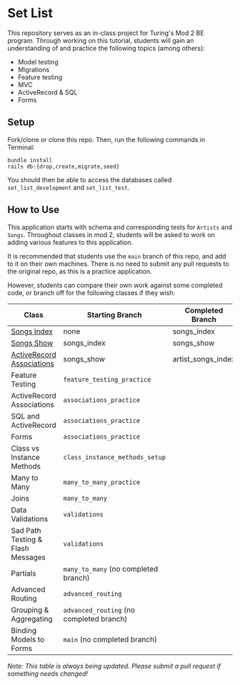 # Set List


This repository serves as an in-class project for Turing's Mod 2 BE program. Through working on this tutorial, students will gain an understanding of and practice the following topics (among others): 
* Model testing
* Migrations
* Feature testing
* MVC
* ActiveRecord & SQL
* Forms

## Setup

Fork/clone or clone this repo. Then, run the following commands in Terminal: 
```
bundle install
rails db:{drop,create,migrate,seed}
```

You should then be able to access the databases called `set_list_development` and `set_list_test`. 

## How to Use
This application starts with schema and corresponding tests for `Artists` and `Songs`. Throughout classes in mod 2, students will be asked to work on adding various features to this application. 

It is recommended that students use the `main` branch of this repo, and add to it on their own machines. There is no need to submit any pull requests to the original repo, as this is a practice application. 

However, students can compare their own work against some completed code, or branch off for the following classes if they wish: 

| Class | Starting Branch | Completed Branch |
|-------|------|------|
|[Songs Index](https://www.youtube.com/watch?v=At4fD_zkHJU) | none | songs_index|
| [Songs Show](https://www.youtube.com/watch?v=oZGZEJWt8qQ) | songs_index | songs_show|
| [ActiveRecord Associations](https://www.youtube.com/watch?v=oOFUnTPC_jU) | songs_show | artist_songs_index |
| Feature Testing | `feature_testing_practice`  |
| ActiveRecord Associations | `associations_practice` |
| SQL and ActiveRecord | `associations_practice` |
| Forms | `associations_practice` |
| Class vs Instance Methods | `class_instance_methods_setup` |
| Many to Many | `many_to_many_practice` |
| Joins | `many_to_many` |
| Data Validations | `validations` |
| Sad Path Testing & Flash Messages | `validations` |
| Partials | `many_to_many` (no completed branch) |
| Advanced Routing | `advanced_routing` |
| Grouping & Aggregating | `advanced_routing` (no completed branch) |
| Binding Models to Forms | `main` (no completed branch) |

_Note: This table is always being updated. Please submit a pull request if something needs changed!_
